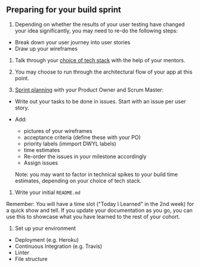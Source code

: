 ## Preparing for your build sprint
1. Depending on whether the results of your user testing have changed your idea significantly, you may need to re-do the following steps:
  - Break down your user journey into user stories
  - Draw up your wireframes

1. Talk through your [choice of tech stack](./tech-choices.md) with the help of your mentors.

1. You may choose to run through the architectural flow of your app at this point.

1. [Sprint planning](https://github.com/dwyl/process-handbook#sprint-planning) with your Product Owner and Scrum Master:
  - Write out your tasks to be done in issues. Start with an issue per user story.
  - Add:
    - pictures of your wireframes
    - acceptance criteria (define these with your PO)
    - priority labels (immport DWYL labels)
    - time estimates
    - Re-order the issues in your milestone accordingly
    - Assign issues

    Note: you may want to factor in technical spikes to your build time estimates, depending on your choice of tech stack.

1. Write your initial `README.md`

  Remember: You will have a time slot ("Today I Learned" in the 2nd week) for a quick show and tell. If you update your documentation as you go, you can use this to showcase what you have learned to the rest of your cohort.

1. Set up your environment
  - Deployment (e.g. Heroku)
  - Continuous Integration (e.g. Travis)
  - Linter
  - File structure
